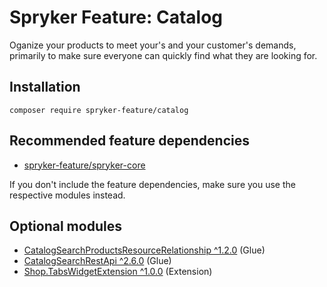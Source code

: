 # Spryker Feature: Catalog

Oganize your products to meet your's and your customer's demands, primarily to make sure everyone can quickly find what they are looking for.

## Installation

```
composer require spryker-feature/catalog
```

## Recommended feature dependencies
- [spryker-feature/spryker-core](https://github.com/spryker-feature/spryker-core)

If you don't include the feature dependencies, make sure you use the respective modules instead.

## Optional modules
- [CatalogSearchProductsResourceRelationship ^1.2.0](https://github.com/spryker/catalog-search-products-resource-relationship) (Glue)
- [CatalogSearchRestApi ^2.6.0](https://github.com/spryker/catalog-search-rest-api) (Glue)
- [Shop.TabsWidgetExtension ^1.0.0](https://github.com/spryker-shop/tabs-widget-extension) (Extension)
